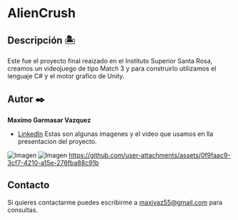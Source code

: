 # AlienCrush

## Descripción 🏝

Este fue el proyecto final reaizado en el Instituto Superior Santa Rosa,
creamos un videojuego de tipo Match 3 y para construirlo utilizamos el lenguaje C# y el motor grafico de Unity.

## Autor ✒️
**Maximo Garmasar Vazquez**

* [LinkedIn](https://www.linkedin.com/in/maximogarmasarvazquez/)
  Estas son algunas imagenes y el video que usamos en lla presentacion del proyecto.
  
![Imagen ](https://github.com/user-attachments/assets/41562ce4-eb0d-423e-80f9-94813fb46570)
![Imagen](https://github.com/user-attachments/assets/3bfc64e8-de14-44bb-b75c-900a8f9864fb)
https://github.com/user-attachments/assets/0f9faac9-3cf7-4210-a15e-276fba88c91b



## Contacto
Si quieres contactarme puedes escribirme a maxivaz55@gmail.com para consultas.

